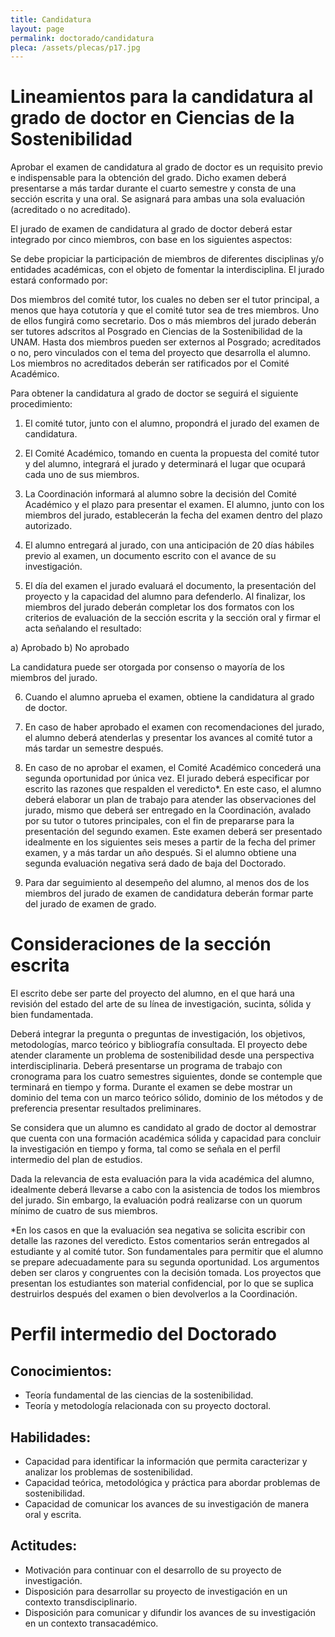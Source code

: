 ```yaml
---
title: Candidatura
layout: page
permalink: doctorado/candidatura
pleca: /assets/plecas/p17.jpg
---
```


# Lineamientos para la candidatura al grado de doctor en Ciencias de la Sostenibilidad

 
Aprobar el examen de candidatura al grado de doctor es un requisito
previo e indispensable para la obtención del grado. Dicho examen
deberá presentarse a más tardar durante el cuarto semestre y consta de
una sección escrita y una oral. Se asignará para ambas una sola
evaluación (acreditado o no acreditado).

 
El jurado de examen de candidatura al grado de doctor deberá estar
integrado por cinco miembros, con base en los siguientes aspectos:

Se debe propiciar la participación de miembros de diferentes
disciplinas y/o entidades académicas, con el objeto de fomentar la
interdisciplina.  El jurado estará conformado por:
 
Dos miembros del comité tutor, los cuales no deben ser el tutor
principal, a menos que haya cotutoría y que el comité tutor sea de
tres miembros. Uno de ellos fungirá como secretario.  Dos o más
miembros del jurado deberán ser tutores adscritos al Posgrado en
Ciencias de la Sostenibilidad de la UNAM.  Hasta dos miembros pueden
ser externos al Posgrado; acreditados o no, pero vinculados con el
tema del proyecto que desarrolla el alumno.  Los miembros no
acreditados deberán ser ratificados por el Comité Académico.
 

Para obtener la candidatura al grado de doctor se seguirá el siguiente
procedimiento:
 

1. El comité tutor, junto con el alumno, propondrá el jurado del examen de candidatura.

2. El Comité Académico, tomando en cuenta la propuesta del comité tutor y del alumno, integrará el jurado y determinará    el lugar que ocupará cada uno de sus miembros.

3. La Coordinación informará al alumno sobre la decisión del Comité Académico y el plazo para presentar el examen. El alumno, junto con los miembros del jurado, establecerán la fecha del examen dentro del plazo autorizado.

4. El alumno entregará al jurado, con una anticipación de 20 días hábiles previo al examen, un documento escrito con el avance de su investigación.

5. El día del examen el jurado evaluará el documento, la presentación del proyecto y la capacidad del alumno para defenderlo. Al finalizar, los miembros del jurado deberán completar los dos formatos con los criterios de evaluación de la sección escrita y la sección oral y firmar el acta señalando el resultado:

 a) Aprobado
 b) No aprobado


La candidatura puede ser otorgada por consenso o mayoría de los miembros del jurado.


6. Cuando el alumno aprueba el examen, obtiene la candidatura al grado de doctor.

7. En caso de haber aprobado el examen con recomendaciones del jurado, el alumno deberá atenderlas y presentar los avances al comité tutor a más tardar un semestre después.

8. En caso de no aprobar el examen, el Comité Académico concederá una segunda oportunidad por única vez. El jurado deberá especificar por escrito las razones que respalden el veredicto*. En este caso, el alumno deberá elaborar un plan de trabajo para atender las observaciones del jurado, mismo que deberá ser entregado en la Coordinación, avalado por su tutor o tutores principales, con el fin de prepararse para la presentación del segundo examen. Este examen deberá ser presentado idealmente en los siguientes seis meses a partir de la fecha del primer examen, y a más tardar un año después. Si el alumno obtiene una segunda evaluación negativa será dado de baja del Doctorado.

9. Para dar seguimiento al desempeño del alumno, al menos dos de los miembros del jurado de examen de candidatura deberán formar parte del jurado de examen de grado.

 

# Consideraciones de la sección escrita
 

El escrito debe ser parte del proyecto del alumno, en el que hará una
revisión del estado del arte de su línea de investigación, sucinta,
sólida y bien fundamentada.

Deberá integrar la pregunta o preguntas de investigación, los
objetivos, metodologías, marco teórico y bibliografía consultada.  El
proyecto debe atender claramente un problema de sostenibilidad desde
una perspectiva interdisciplinaria.  Deberá presentarse un programa de
trabajo con cronograma para los cuatro semestres siguientes, donde se
contemple que terminará en tiempo y forma.  Durante el examen se debe
mostrar un dominio del tema con un marco teórico sólido, dominio de
los métodos y de preferencia presentar resultados preliminares.  

Se considera que un alumno es candidato al grado de doctor al
demostrar que cuenta con una formación académica sólida y capacidad
para concluir la investigación en tiempo y forma, tal como se señala
en el perfil intermedio del plan de estudios.
 
Dada la relevancia de esta evaluación para la vida académica del
alumno, idealmente deberá llevarse a cabo con la asistencia de todos
los miembros del jurado. Sin embargo, la evaluación podrá realizarse
con un quorum mínimo de cuatro de sus miembros.
 

*En los casos en que la evaluación sea negativa se solicita escribir
con detalle las razones del veredicto. Estos comentarios serán
entregados al estudiante y al comité tutor. Son fundamentales para
permitir que el alumno se prepare adecuadamente para su segunda
oportunidad. Los argumentos deben ser claros y congruentes con la
decisión tomada. Los proyectos que presentan los estudiantes son
material confidencial, por lo que se suplica destruirlos después del
examen o bien devolverlos a la Coordinación.

 

# Perfil intermedio del Doctorado


## Conocimientos:

 - Teoría fundamental de las ciencias de la sostenibilidad.
 - Teoría y metodología relacionada con su proyecto doctoral.
 

## Habilidades:

 * Capacidad para identificar la información que permita caracterizar y analizar los problemas de sostenibilidad.
 * Capacidad teórica, metodológica y práctica para abordar problemas de sostenibilidad.
 * Capacidad de comunicar los avances de su investigación de manera oral y escrita.
 

## Actitudes:

 * Motivación para continuar con el desarrollo de su proyecto de investigación.
 * Disposición para desarrollar su proyecto de investigación en un contexto transdisciplinario.
 * Disposición para comunicar y difundir los avances de su investigación en un contexto transacadémico.
 
